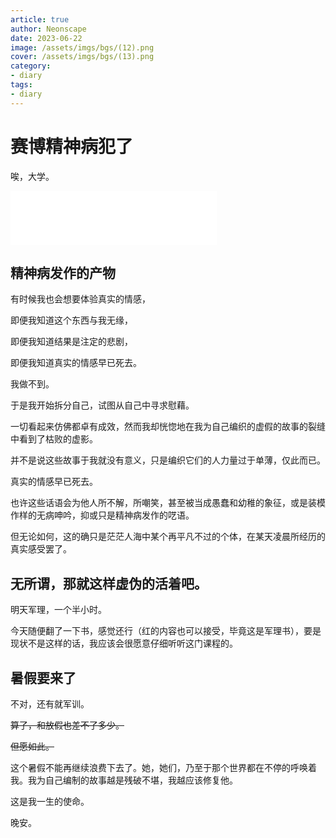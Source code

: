 ```yaml
---
article: true
author: Neonscape
date: 2023-06-22
image: /assets/imgs/bgs/(12).png
cover: /assets/imgs/bgs/(13).png
category: 
- diary
tags:
- diary
---
```

# 赛博精神病犯了

唉，大学。

<!-- more -->

<iframe frameborder="no" border="0" marginwidth="0" marginheight="0" width=330 height=86 src="//music.163.com/outchain/player?type=2&id=1405834468&auto=1&height=66"></iframe>

## 精神病发作的产物

有时候我也会想要体验真实的情感，

即便我知道这个东西与我无缘，

即便我知道结果是注定的悲剧，

即便我知道真实的情感早已死去。

我做不到。

于是我开始拆分自己，试图从自己中寻求慰藉。

一切看起来仿佛都卓有成效，然而我却恍惚地在我为自己编织的虚假的故事的裂缝中看到了枯败的虚影。

并不是说这些故事于我就没有意义，只是编织它们的人力量过于单薄，仅此而已。

真实的情感早已死去。

也许这些话语会为他人所不解，所嘲笑，甚至被当成愚蠢和幼稚的象征，或是装模作样的无病呻吟，抑或只是精神病发作的呓语。

但无论如何，这的确只是茫茫人海中某个再平凡不过的个体，在某天凌晨所经历的真实感受罢了。

## 无所谓，那就这样虚伪的活着吧。

明天军理，一个半小时。

今天随便翻了一下书，感觉还行（红的内容也可以接受，毕竟这是军理书），要是现状不是这样的话，我应该会很愿意仔细听听这门课程的。

## 暑假要来了

不对，还有就军训。

~~算了，和放假也差不了多少。~~

~~但愿如此。~~

这个暑假不能再继续浪费下去了。她，她们，乃至于那个世界都在不停的呼唤着我。我为自己编制的故事越是残破不堪，我越应该修复他。

这是我一生的使命。

晚安。